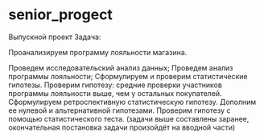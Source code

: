 # senior_progect
Выпускной проект
Задача:

Проанализируем программу лояльности магазина.

Проведем исследовательский анализ данных;
Проведем анализ программы лояльности;
Сформулируем и проверим статистические гипотезы.
Проверим гипотезу: средние проверки участников программы лояльности выше, чем у остальных покупателей.
Сформулируем ретроспективную статистическую гипотезу. Дополним ее нулевой и альтернативной гипотезами. Проверим гипотезу с помощью статистического теста.
(задачи выше составлены заранее, окончательная постановка задачи произойдёт на вводной части)
